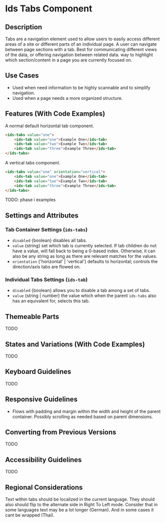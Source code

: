 # Ids Tabs Component

## Description

Tabs are a navigation element used to allow users to easily access different areas of a site or different parts of an individual page. A user can navigate between page sections with a tab. Best for communicating different views of the data, or offering navigation between related data.
way to highlight which section/content in a page you are currently
focused on.

## Use Cases

- Used when need information to be highly scannable and to simplify navigation.
- Used when a page needs a more organized structure.

## Features (With Code Examples)

A normal default horizontal tab component.

```html
<ids-tabs value="one">
    <ids-tab value="one">Example One</ids-tab>
    <ids-tab value="two">Example Two</ids-tab>
    <ids-tab value="three">Example Three</ids-tab>
</ids-tabs>
```

A vertical tabs component.
```html
<ids-tabs value="one" orientation="vertical">
    <ids-tab value="one">Example One</ids-tab>
    <ids-tab value="two">Example Two</ids-tab>
    <ids-tab value="three">Example Three</ids-tab>
</ids-tabs>
```

TODO: phase i examples

## Settings and Attributes

### Tab Container Settings (`ids-tabs`)
- `disabled` {boolean} disables all tabs.
- `value` {string} set which tab is currently selected. If tab children
do not have a value, will fall back to being a 0-based index. Otherwise, it can
also be any string as long as there are relevant matches for the values.
- `orientation` {'horizontal' | 'vertical'} defaults to horizontal; controls
the direction/axis tabs are flowed on.

### Individual Tabs Settings (`ids-tab`)
- `disabled` {boolean} allows you to disable a tab among a set of tabs.
- `value` {string | number} the value which when the parent `ids-tabs` also
has an equivalent for, selects this tab.

## Themeable Parts

TODO

## States and Variations (With Code Examples)

TODO

## Keyboard Guidelines

TODO

## Responsive Guidelines

- Flows with padding and margin within the width and height of the parent container. Possibly scrolling as needed based on parent dimensions.

## Converting from Previous Versions

TODO

## Accessibility Guidelines

TODO

## Regional Considerations

Text within tabs should be localized in the current language. They should also should flip to the alternate side in Right To Left mode. Consider that in some languages text may be a lot longer (German). And in some cases it cant be wrapped (Thai).

